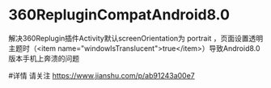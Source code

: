 # 360RepluginCompatAndroid8.0
解决360Replugin插件Activity默认screenOrientation为 portrait ，页面设置透明主题时（&lt;item name="windowIsTranslucent">true&lt;/item>）导致Android8.0版本手机上奔溃的问题

#详情 请关注
https://www.jianshu.com/p/ab91243a00e7
